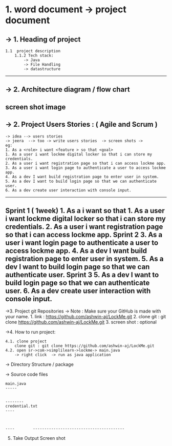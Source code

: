 # 1. word document -> project document

->  1. Heading of project 
---
	1.1  project description
		1.1.2 Tech stack:	
			-> Java
			-> File Handling
			-> datastructure
---
		
-> 2. Architecture diagram / flow chart
---
screen shot image
---

-> 2. Project Users Stories : ( Agile and Scrum )
---
	-> idea --> users stories
	-> jeera  --> too -> write users stories  -> screen shots -> 
	eg:
	1. As a <role> i want <feature > so that <goal>
	1. As a user i want lockme digital locker so that i can store my credentials.
	2. As a user i want registration page so that i can access lockme app.
	3. As a user i want login page to authenticate a user to access lockme app.
	4. As a dev I want build registration page to enter user in system.
	5. As a dev I want to build login page so that we can authenticate user.
	6. As a dev create user interaction with console input.
---

Sprint 1 ( 1week)
	1. As a <role> i want <feature > so that <goal>
	1. As a user i want lockme digital locker so that i can store my credentials.
	2. As a user i want registration page so that i can access lockme app.
Sprint 2
	3. As a user i want login page to authenticate a user to access lockme app.
	4. As a dev I want build registration page to enter user in system.
	5. As a dev I want to build login page so that we can authenticate user.
Sprint 3
	5. As a dev I want to build login page so that we can authenticate user.
	6. As a dev create user interaction with console input.
---

->3. Project git Repositories -> 
	Note : Make sure your GitHub is made with your name.
	1. link : https://github.com/ashwin-aj/LockMe.git
	2. clone git : git clone https://github.com/ashwin-aj/LockMe.git
	3. screen shot : optional

->4. How to run project:
	
	4.1. clone project
		clone git : git clone https://github.com/ashwin-aj/LockMe.git
	4.2. open sr->com->simplilearn->lockme-> main.java
		-> right click  -> run as java application

-> Directory Structure / package
	
-> Source code files

	main.java
	-----


	--------
	credential.txt
	----



	----		----------------------------------------

5. Take Output Screen shot
